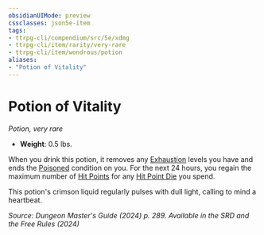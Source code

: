 ```yaml
---
obsidianUIMode: preview
cssclasses: json5e-item
tags:
- ttrpg-cli/compendium/src/5e/xdmg
- ttrpg-cli/item/rarity/very-rare
- ttrpg-cli/item/wondrous/potion
aliases: 
- "Potion of Vitality"
---
```

# Potion of Vitality
*Potion, very rare*  


- **Weight**: 0.5 lbs.

When you drink this potion, it removes any [Exhaustion](Інструменти%20ДМ/CLI/rules/conditions.md#Exhaustion) levels you have and ends the [Poisoned](Інструменти%20ДМ/CLI/rules/conditions.md#Poisoned) condition on you. For the next 24 hours, you regain the maximum number of [Hit Points](Інструменти%20ДМ/CLI/rules/variant-rules/hit-points-xphb.md) for any [Hit Point Die](Інструменти%20ДМ/CLI/rules/variant-rules/hit-point-dice-xphb.md) you spend.

This potion's crimson liquid regularly pulses with dull light, calling to mind a heartbeat.

*Source: Dungeon Master's Guide (2024) p. 289. Available in the <span title='Systems Reference Document (5.2)'>SRD</span> and the Free Rules (2024)*